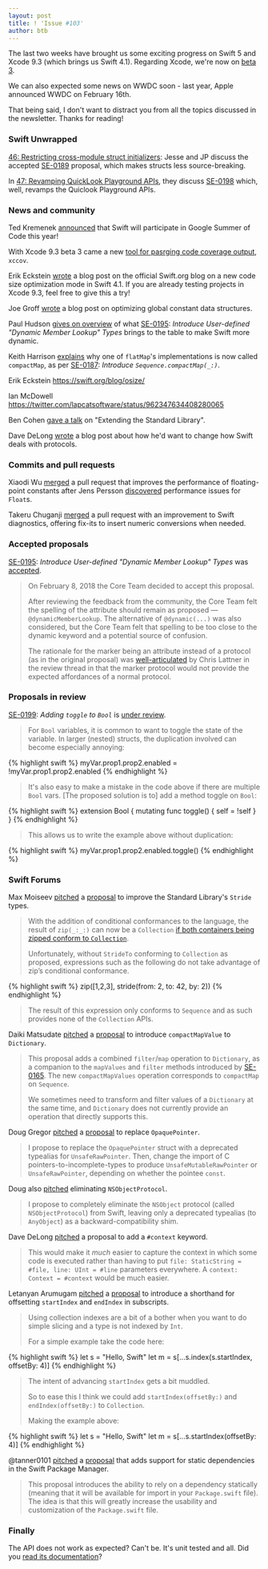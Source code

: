 ```yaml
---
layout: post
title: ! 'Issue #103'
author: btb
---
```


The last two weeks have brought us some exciting progress on Swift 5 and Xcode 9.3 (which brings us Swift 4.1). Regarding Xcode, we're now on [beta 3](https://download.developer.apple.com/Developer_Tools/Xcode_9.3_beta_3/Release_Notes_for_Xcode_9.3_beta_3.pdf).

We can also expected some news on WWDC soon - last year, Apple announced WWDC on February 16th.

That being said, I don't want to distract you from all the topics discussed in the newsletter. Thanks for reading!

<!--excerpt-->

### Swift Unwrapped

[46: Restricting cross-module struct initializers](https://spec.fm/podcasts/swift-unwrapped/111543): Jesse and JP discuss the accepted [SE-0189](https://github.com/apple/swift-evolution/blob/master/proposals/0189-restrict-cross-module-struct-initializers.md) proposal, which makes structs less source-breaking.

In [47: Revamping QuickLook Playground APIs](https://spec.fm/podcasts/swift-unwrapped/111551), they discuss [SE-0198](https://github.com/apple/swift-evolution/blob/master/proposals/0198-playground-quicklook-api-revamp.md) which, well, revamps the Quiclook Playground APIs.

### News and community

Ted Kremenek [announced](https://forums.swift.org/t/swift-to-participate-in-gsoc-2018/10147) that Swift will participate in Google Summer of Code this year!

With Xcode 9.3 beta 3 came a new [tool for pasrging code coverage output](https://twitter.com/SmileyKeith/status/966089848904810496), `xccov`.

Erik Eckstein [wrote](https://swift.org/blog/osize/) a blog post on the official Swift.org blog on a new code size optimization mode in Swift 4.1. If you are already testing projects in Xcode 9.3, feel free to give this a try!

Joe Groff [wrote](http://duriansoftware.com/joe/Optimizing-global-constant-data-structures-using-relative-references.html) a blog post on optimizing global constant data structures.

Paul Hudson [gives on overview](https://www.hackingwithswift.com/articles/55/how-to-use-dynamic-member-lookup-in-swift) of what [SE-0195](https://github.com/apple/swift-evolution/blob/master/proposals/0195-dynamic-member-lookup.md): *Introduce User-defined "Dynamic Member Lookup" Types* brings to the table to make Swift more dynamic.

Keith Harrison [explains](https://useyourloaf.com/blog/replacing-flatmap-with-compactmap/) why one of `flatMap`'s implementations is now called `compactMap`, as per [SE-0187](https://github.com/apple/swift-evolution/blob/master/proposals/0187-introduce-filtermap.md): *Introduce `Sequence.compactMap(_:)`*.

Erik Eckstein https://swift.org/blog/osize/

Ian McDowell https://twitter.com/lapcatsoftware/status/962347634408280065

Ben Cohen [gave a talk](https://www.dotconferences.com/2018/01/ben-cohen-extending-the-standard-library) on "Extending the Standard Library".

Dave DeLong [wrote](https://davedelong.com/blog/2018/02/08/swift-protocols-wishlist/) a blog post about how he'd want to change how Swift deals with protocols.

### Commits and pull requests

Xiaodi Wu [merged](https://github.com/apple/swift/pull/14502) a pull request that improves the performance of floating-point constants after Jens Persson [discovered](http://forums.swift.org/t/is-floats-nextup-really-50-times-slower-than-necessary/9716) performance issues for `Float`s.

Takeru Chuganji [merged](https://github.com/apple/swift/pull/13272) a pull request with an improvement to Swift diagnostics, offering fix-its to insert numeric conversions when needed.

### Accepted proposals

[SE-0195](https://github.com/apple/swift-evolution/blob/master/proposals/0195-dynamic-member-lookup.md): *Introduce User-defined "Dynamic Member Lookup" Types* was [accepted](https://forums.swift.org/t/se-0195-introduce-user-defined-dynamic-member-lookup-types/8658/160).

> On February 8, 2018 the Core Team decided to accept this proposal.
>
> After reviewing the feedback from the community, the Core Team felt the spelling of the attribute should remain as proposed — `@dynamicMemberLookup`. The alternative of `@dynamic(...)` was also considered, but the Core Team felt that spelling to be too close to the dynamic keyword and a potential source of confusion.
>
> The rationale for the marker being an attribute instead of a protocol (as in the original proposal) was [well-articulated](https://forums.swift.org/t/se-0195-introduce-user-defined-dynamic-member-lookup-types/8658/159) by Chris Lattner in the review thread in that the marker protocol would not provide the expected affordances of a normal protocol.

### Proposals in review

[SE-0199](https://github.com/apple/swift-evolution/blob/master/proposals/0199-bool-toggle.md): *Adding `toggle` to `Bool`* is [under review](http://forums.swift.org/t/se-0199-adding-toggle-method-to-bool/9841).

> For `Bool` variables, it is common to want to toggle the state of the variable. In larger (nested) structs, the duplication involved can become especially annoying:

{% highlight swift %} 
myVar.prop1.prop2.enabled = !myVar.prop1.prop2.enabled
{% endhighlight %}

> It's also easy to make a mistake in the code above if there are multiple `Bool` vars.
> [The proposed solution is to] add a method toggle on `Bool`:

{% highlight swift %}
extension Bool {
    mutating func toggle() {
        self = !self
    }
}
{% endhighlight %}

> This allows us to write the example above without duplication:

{% highlight swift %}
myVar.prop1.prop2.enabled.toggle()
{% endhighlight %}

### Swift Forums

Max Moiseev [pitched](https://forums.swift.org/t/proposal-to-improve-the-standard-library-stride-types/9675) a [proposal](https://github.com/moiseev/swift-evolution/blob/strides/proposals/0199-strides-revamp.md) to improve the Standard Library's `Stride` types.

> With the addition of conditional conformances to the language, the result of `zip(_:_:)` can now be a `Collection` [if both containers being zipped conform to `Collection`](https://github.com/apple/swift/pull/13941).
>
> Unfortunately, without `StrideTo` conforming to `Collection` as proposed, expressions such as the following do not take advantage of zip’s conditional conformance.

{% highlight swift %}
zip([1,2,3], stride(from: 2, to: 42, by: 2))
{% endhighlight %}

> The result of this expression only conforms to `Sequence` and as such provides none of the `Collection` APIs.

Daiki Matsudate [pitched](https://forums.swift.org/t/add-compactmapvalues-to-dictionary/8741) a [proposal](https://github.com/d-date/swift-evolution/blob/compact-map-values/proposals/0000-introduce-compact-map-values.md) to introduce `compactMapValue` to `Dictionary`.

> This proposal adds a combined `filter`/`map` operation to `Dictionary`, as a companion to the `mapValues` and `filter` methods introduced by [SE-0165](https://github.com/apple/swift-evolution/blob/master/proposals/0165-dict.md). The new `compactMapValues` operation corresponds to `compactMap` on `Sequence`.
>
> We sometimes need to transform and filter values of a `Dictionary` at the same time, and `Dictionary` does not currently provide an operation that directly supports this.

Doug Gregor [pitched](https://forums.swift.org/t/c-interoperability-import-struct-incomplete-as-unsafe-mutable-rawpointer-rather-than-opaquepointer/9927)  a [proposal]() to replace `OpaquePointer`.

> I propose to replace the `OpaquePointer` struct with a deprecated typealias for `UnsafeRawPointer`. Then, change the import of C pointers-to-incomplete-types to produce `UnsafeMutableRawPointer` or `UnsafeRawPointer`, depending on whether the pointee `const`.

Doug also [pitched](https://forums.swift.org/t/objective-c-interoperability-eliminate-nsobjectprotocol/9947) eliminating `NSObjectProtocol`.

> I propose to completely eliminate the `NSObject` protocol (called `NSObjectProtocol`) from Swift, leaving only a deprecated typealias (to `AnyObject`) as a backward-compatibility shim.

Dave DeLong [pitched](https://forums.swift.org/t/supplement-file-line-and-function-with-context/9505) a proposal to add a `#context` keyword.

> This would make it *much* easier to capture the context in which some code is executed rather than having to put `file: StaticString = #file, line: UInt = #line` parameters everywhere. A `context: Context = #context` would be much easier.

Letanyan Arumugam [pitched](https://forums.swift.org/t/shorthand-for-offsetting-startindex-and-endindex/9397) a [proposal](https://github.com/Letanyan/swift-evolution/blob/offsetting-range-subscript/proposals/NNNN-offsetting-subscript.md) to introduce a shorthand for offsetting `startIndex` and `endIndex` in subscripts.

> Using collection indexes are a bit of a bother when you want to do simple slicing and a type is not indexed by `Int`.
>
> For a simple example take the code here:

{% highlight swift %}
let s = "Hello, Swift"
let m = s[...s.index(s.startIndex, offsetBy: 4)]
{% endhighlight %}

> The intent of advancing `startIndex` gets a bit muddled.
>
> So to ease this I think we could add `startIndex(offsetBy:)` and `endIndex(offsetBy:)` to `Collection`.
>
> Making the example above:

{% highlight swift %}
let s = "Hello, Swift"
let m = s[...s.startIndex(offsetBy: 4)]
{% endhighlight %}

@tanner0101 [pitched](https://forums.swift.org/t/spm-static-dependencies/10152) a [proposal](https://github.com/tanner0101/swift-evolution/blob/spm-static-deps/proposals/NNNN-spm-static-deps.md) that adds support for static dependencies in the Swift Package Manager.

> This proposal introduces the ability to rely on a dependency statically (meaning that it will be available for import in your `Package.swift` file). The idea is that this will greatly increase the usability and customization of the `Package.swift` file.

### Finally

The API does not work as expected? Can't be. It's unit tested and all. Did you [read its documentation](https://mobile.twitter.com/AirspeedSwift/status/962754808733036544)?

